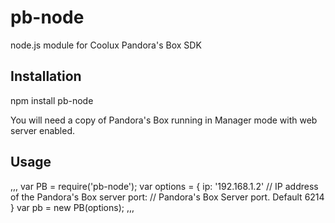 # pb-node
node.js module for Coolux Pandora's Box SDK

## Installation
npm install pb-node

You will need a copy of Pandora's Box running in Manager mode with web server enabled.

## Usage

,,,
var PB = require('pb-node');
var options = {
    ip: '192.168.1.2' // IP address of the Pandora's Box server
    port: // Pandora's Box Server port. Default 6214
}
var pb = new PB(options);
,,,

